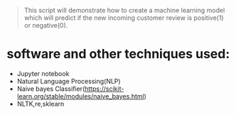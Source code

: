 > This script will demonstrate how to create a machine learning model which will predict if the new incoming customer review is positive(1) or negative(0).

# software and other techniques used:

* Jupyter notebook
* Natural Language Processing(NLP)
* Naive bayes Classifier(https://scikit-learn.org/stable/modules/naive_bayes.html)
* NLTK,re,sklearn


